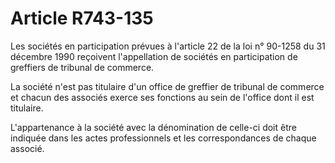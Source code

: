 # Article R743-135

Les sociétés en participation prévues à l'article 22 de la loi n° 90-1258 du 31 décembre 1990 reçoivent l'appellation de sociétés en participation de greffiers de tribunal de commerce.

La société n'est pas titulaire d'un office de greffier de tribunal de commerce et chacun des associés exerce ses fonctions au sein de l'office dont il est titulaire.

L'appartenance à la société avec la dénomination de celle-ci doit être indiquée dans les actes professionnels et les correspondances de chaque associé.
